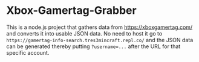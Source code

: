 # Xbox-Gamertag-Grabber
This is a node.js project that gathers data from https://xboxgamertag.com/ and converts it into usable JSON data. No need to host it go to ``https://gamertag-info-search.tres3mincraft.repl.co/`` and the JSON data can be generated thereby putting ``?username=...`` after the URL for that specific account.
